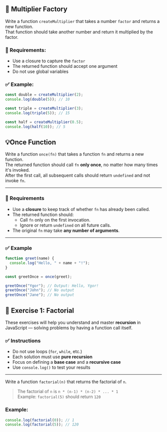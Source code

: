 ## 🧮 Multiplier Factory

Write a function `createMultiplier` that takes a number `factor` and returns a new function.  
That function should take another number and return it multiplied by the factor.

### 📝 Requirements:

- Use a closure to capture the `factor`
- The returned function should accept one argument
- Do not use global variables

### ✅ Example:

```js
const double = createMultiplier(2);
console.log(double(5)); // 10

const triple = createMultiplier(3);
console.log(triple(5)); // 15

const half = createMultiplier(0.5);
console.log(half(10)); // 5
```

## 💡Once Function

Write a function `once(fn)` that takes a function `fn` and returns a new function.  
The returned function should call `fn` **only once**, no matter how many times it's invoked.  
After the first call, all subsequent calls should return `undefined` and not invoke `fn`.

---

### 📝 Requirements

- Use a **closure** to keep track of whether `fn` has already been called.
- The returned function should:
  - Call `fn` only on the first invocation.
  - Ignore or return `undefined` on all future calls.
- The original `fn` may take **any number of arguments**.

---

### ✅ Example

```js
function greet(name) {
  console.log("Hello, " + name + "!");
}

const greetOnce = once(greet);

greetOnce("Ygor"); // Output: Hello, Ygor!
greetOnce("John"); // No output
greetOnce("Jane"); // No output
```

## 🧮 Exercise 1: Factorial

These exercises will help you understand and master **recursion** in JavaScript — solving problems by having a function call itself.

### ✅ Instructions

- Do not use loops (`for`, `while`, etc.)
- Each solution must use **pure recursion**
- Focus on defining a **base case** and a **recursive case**
- Use `console.log()` to test your results

---

Write a function `factorial(n)` that returns the factorial of `n`.

> The factorial of `n` is `n * (n-1) * (n-2) * ... * 1`  
> Example: `factorial(5)` should return `120`

### Example:

```js
console.log(factorial(0)); // 1
console.log(factorial(5)); // 120
```

